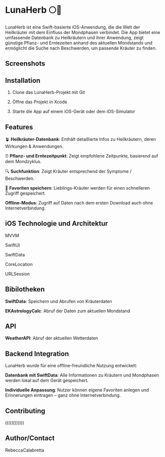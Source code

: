 # LunaHerb 🌕🌿

LunaHerb ist eine Swift-basierte iOS-Anwendung, die die Welt der Heilkräuter mit dem Einfluss der Mondphasen verbindet. Die App bietet eine umfassende Datenbank zu Heilkräutern und ihrer Anwendung, zeigt günstige Pflanz- und Erntezeiten anhand des aktuellen Mondstands und ermöglicht die Suche nach Beschwerden, um passende Kräuter zu finden. 

## Screenshots

## Installation

1.  Clone das LunaHerb-Projekt mit Git

2.  Öffne das Projekt in Xcode

3.  Starte die App auf einem iOS-Gerät oder dem iOS-Simulator

## Features

🪴 **Heilkräuter-Datenbank**: Enthält detaillierte Infos zu Heilkräutern, deren Wirkungen & Anwendungen.

⏰ **Pflanz- und Erntezeitpunkt**: Zeigt empfohlene Zeitpunkte, basierend auf dem Mondzyklus.

🔍 **Suchfunktion**: Zeigt Kräuter entsprechend der Symptome / Beschwerden.

💚 **Favoriten speichern**: Lieblings-Kräuter werden für einen schnelleren Zugriff gespeichert.

**Offline-Modus**: Zugriff auf Daten nach dem ersten Download auch ohne Internetverbindung.

## iOS Technologie und Architektur

MVVM

SwiftUI

SwiftData

CoreLocation

URLSession

## Bibilotheken

**SwiftData**: Speichern und Abrufen von Kräuterdaten

**EKAstrologyCalc**: Abruf der Daten zum aktuellen Mondstand

## API

**WeatherAPI**: Abruf der aktuellen Wetterdaten

## Backend Integration

LunaHerb wurde für eine offline-freundliche Nutzung entwickelt:

**Datenbank mit SwiftData**: Alle Informationen zu Kräutern und Mondphasen werden lokal auf dem Gerät gespeichert.

**Individuelle Anpassung**: Nutzer können eigene Favoriten anlegen und Erinnerungen eintragen – ganz ohne Internetverbindung.

## Contributing
(((((())))))

## Author/Contact

RebeccaCalabretta



